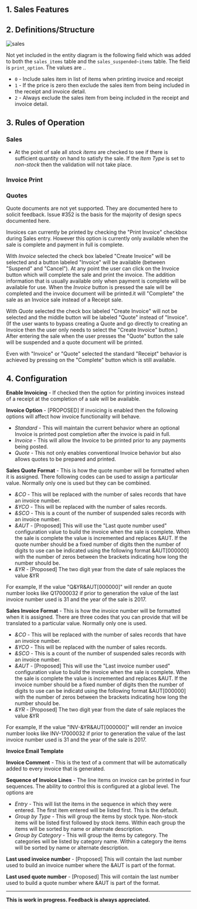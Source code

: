 ## 1. Sales Features


## 2. Definitions/Structure
![sales](https://github.com/jekkos/opensourcepos/blob/master/design/sales.png)

Not yet included in the entity diagram is the following field which was added to both the `sales_items` table and the `sales_suspended~items` table.  The field is `print_option`.  The values are ..
- `0` - Include sales item in list of items when printing invoice and receipt
- `1` - If the price is zero then exclude the sales item from being included in the receipt and invoice detail.
- `2` - Always exclude the sales item from being included in the receipt and invoice detail.


## 3. Rules of Operation

### Sales

- At the point of sale all *stock items* are checked to see if there is sufficient quantity on hand to satisfy the sale.  If the *Item Type* is set to *non-stock* then the validation will not take place.

### Invoice Print

### Quotes

Quote documents are not yet supported.  They are documented here to solicit feedback.  Issue #352 is the basis for the majority of design specs documented here.

Invoices can currently be printed by checking the "Print Invoice" checkbox during Sales entry.  However this option is currently only available when the sale is complete and payment in full is complete.


With *Invoice* selected the check box labeled "Create Invoice" will be selected and a button labeled "Invoice" will be available (between "Suspend" and "Cancel").  At any point the user can click on the Invoice button which will complete the sale and print the invoice.  The addition information that is usually available only when payment is complete will be available for use.  When the *Invoice* button is pressed the sale will be completed and the invoice document will be printed.it will "Complete" the sale as an Invoice sale instead of a Receipt sale.

With *Quote* selected the check box labeled "Create Invoice" will not be selected and the middle button will be labeled "Quote" instead of "Invoice".  (If the user wants to bypass creating a Quote and go directly to creating an Invoice then the user only needs to select the "Create Invoice" button.)  After entering the sale when the user presses the "Quote" button the sale will be suspended and a quote document will be printed.

Even with "Invoice" or "Quote" selected the standard "Receipt" behavior is achieved by pressing on the "Complete" button which is still available.
 
## 4. Configuration

**Enable Invoicing** - If checked then the option for printing invoices instead of a receipt at the completion of a sale will be available.

**Invoice Option** - [PROPOSED] If invoicing is enabled then the following options will affect how invoice functionality will behave.
- *Standard* - This will maintain the current behavior where an optional Invoice is printed post completion after the invoice is paid in full.
- *Invoice* - This will allow the Invoice to be printed prior to any payments being posted.
- *Quote* - This not only enables conventional Invoice behavior but also allows quotes to be prepared and printed.

**Sales Quote Format** - This is how the quote number will be formatted when it is assigned.  There following codes can be used to assign a particular value.  Normally only one is used but they can be combined.
- *&CO* - This will be replaced with the number of sales records that have an invoice number.
- *&YCO* - This will be replaced with the number of sales records.
- *&SCO* - This is a count of the number of suspended sales records with an invoice number.
- *&AUT* - [Proposed] This will use the "Last quote number used" configuration value to build the invoice when the sale is complete.  When the sale is complete the value is incremented and replaces &AUT.  If the quote number should be a fixed number of digits then the number of digits to use can be indicated using the following format &AUT[000000] with the number of zeros between the brackets indicating how long the number should be.
- *&YR* - [Proposed] The two digit year from the date of sale replaces the value &YR

For example, If the value "Q&YR&AUT[000000]" will render an quote number looks like Q17000032 if prior to generation the value of the last invoice number used is 31 and the year of the sale is 2017.

**Sales Invoice Format** - This is how the invoice number will be formatted when it is assigned.  There are three codes that you can provide that will be translated to a particular value.  Normally only one is used.
- *&CO* - This will be replaced with the number of sales records that have an invoice number.
- *&YCO* - This will be replaced with the number of sales records.
- *&SCO* - This is a count of the number of suspended sales records with an invoice number.
- *&AUT* - [Proposed] This will use the "Last invoice number used" configuration value to build the invoice when the sale is complete.  When the sale is complete the value is incremented and replaces &AUT.  If the invoice number should be a fixed number of digits then the number of digits to use can be indicatd using the following format &AUT[000000] with the number of zeros between the brackets indicating how long the number should be.
- *&YR* - [Proposed] The two digit year from the date of sale replaces the value &YR

For example, If the value "INV-&YR&AUT[000000]" will render an invoice number looks like INV-17000032 if prior to generation the value of the last invoice number used is 31 and the year of the sale is 2017.

**Invoice Email Template**

**Invoice Comment** - This is the text of a comment that will be automatically added to every invoice that is generated.

**Sequence of Invoice Lines** - The line items on invoice can be printed in four sequences.  The ability to control this is configured at a global level.  The options are

- *Entry* - This will list the items in the sequence in which they were entered. The first item entered will be listed first.  This is the default.
- *Group by Type* - This will group the items by stock type.  Non-stock items will be listed first followed by stock items.  Within each group the items will be sorted by name or alternate description.
- *Group by Category* - This will group the items by category.  The categories will be listed by category name.  Within a category the items will be sorted by name or alternate description. 

**Last used invoice number** - [Proposed] This will contain the last number used to build an invoice number where the &AUT is part of the format.

**Last used quote number** - [Proposed] This will contain the last number used to build a quote number where &AUT is part of the format.

---

**This is work in progress.  Feedback is always appreciated.**
